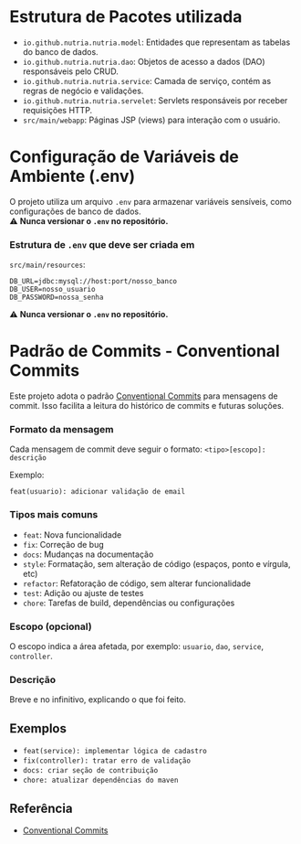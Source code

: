 # Estrutura de Pacotes utilizada

- `io.github.nutria.nutria.model`: Entidades que representam as tabelas do banco de dados.
- `io.github.nutria.nutria.dao`: Objetos de acesso a dados (DAO) responsáveis pelo CRUD.
- `io.github.nutria.nutria.service`: Camada de serviço, contém as regras de negócio e validações.
- `io.github.nutria.nutria.servelet`: Servlets responsáveis por receber requisições HTTP.
- `src/main/webapp`: Páginas JSP (views) para interação com o usuário.

# Configuração de Variáveis de Ambiente (.env)

O projeto utiliza um arquivo `.env` para armazenar variáveis sensíveis, como configurações de banco de dados.  
⚠️ **Nunca versionar o `.env` no repositório.**

### Estrutura de `.env` que deve ser criada em 
`src/main/resources`:

```dotenv
DB_URL=jdbc:mysql://host:port/nosso_banco
DB_USER=nosso_usuario
DB_PASSWORD=nossa_senha
```
⚠️ **Nunca versionar o `.env` no repositório.**



# Padrão de Commits - Conventional Commits

Este projeto adota o padrão [Conventional Commits](https://www.conventionalcommits.org/pt-br/v1.0.0/) para mensagens de commit. Isso facilita a leitura do histórico de commits e futuras soluções.

### Formato da mensagem

Cada mensagem de commit deve seguir o formato:
`<tipo>[escopo]: descrição`

Exemplo:
```
feat(usuario): adicionar validação de email
```

### Tipos mais comuns

- `feat`: Nova funcionalidade
- `fix`: Correção de bug
- `docs`: Mudanças na documentação
- `style`: Formatação, sem alteração de código (espaços, ponto e vírgula, etc)
- `refactor`: Refatoração de código, sem alterar funcionalidade
- `test`: Adição ou ajuste de testes
- `chore`: Tarefas de build, dependências ou configurações

### Escopo (opcional)

O escopo indica a área afetada, por exemplo: `usuario`, `dao`, `service`, `controller`.

### Descrição

Breve e no infinitivo, explicando o que foi feito.

## Exemplos

- `feat(service): implementar lógica de cadastro`
- `fix(controller): tratar erro de validação`
- `docs: criar seção de contribuição`
- `chore: atualizar dependências do maven`

## Referência

- [Conventional Commits](https://www.conventionalcommits.org/pt-br/v1.0.0/)